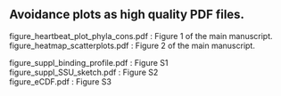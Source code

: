 ## Avoidance plots as high quality PDF files.

figure_heartbeat_plot_phyla_cons.pdf : Figure 1 of the main manuscript.  
figure_heatmap_scatterplots.pdf : Figure 2 of the main manuscript.  

figure_suppl_binding_profile.pdf : Figure S1  
figure_suppl_SSU_sketch.pdf : Figure S2  
figure_eCDF.pdf : Figure S3  

